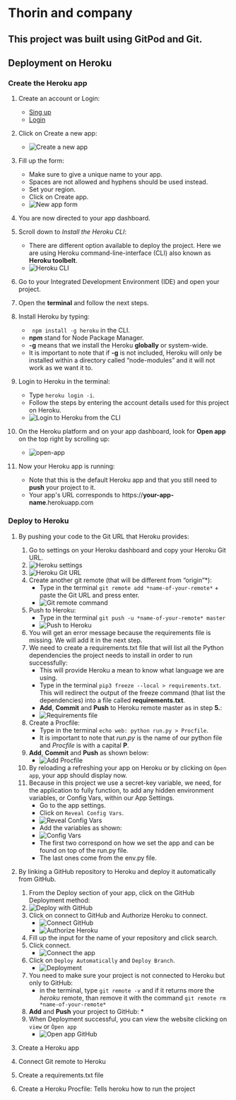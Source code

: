 # Thorin and company

## This project was built using GitPod and Git.


## Deployment on Heroku

### Create the Heroku app

1. Create an account or Login:
    * [Sing up](https://signup.heroku.com/login)
    * [Login](https://id.heroku.com/login)

2. Click on Create a new app:
    * ![Create a new app](README-images/create-new-app.png)

3. Fill up the form:
    * Make sure to give a unique name to your app.
    * Spaces are not allowed and hyphens should be used instead.
    * Set your region.
    * Click on Create app.
    * ![New app form](README-images/new-app-form.png)

4. You are now directed to your app dashboard.

5. Scroll down to *Install the Heroku CLI*:
    * There are different option available to deploy the project. Here we are using Heroku command-line-interface (CLI) also known as **Heroku toolbelt**.
    * ![Heroku CLI](README-images/heroku-cli.png)

6. Go to your Integrated Development Environment (IDE) and open your project.

7. Open the **terminal** and follow the next steps.

8. Install Heroku by typing:
    * `` npm install -g heroku`` in the CLI.
    * **npm** stand for Node Package Manager.
    * **-g** means that we install the Heroku **globally** or system-wide.
    * It is important to note that if **-g** is not included, Heroku will only be installed within a directory called “node-modules” and it will not work as we want it to.

9. Login to Heroku in the terminal:
    * Type ``heroku login -i``.
    * Follow the steps by entering the account details used for this project on Heroku.
    * ![Login to Heroku from the CLI](README-images/login-heroku-cli.png)

10. On the Heroku platform and on your app dashboard, look for **Open app** on the top right by scrolling up:
    * ![open-app](README-images/open-app.png)

11. Now your Heroku app is running:
    * Note that this is the default Heroku app and that you still need to **push** your project to it.
    * Your app's URL corresponds to https://**your-app-name**.herokuapp.com

### Deploy to Heroku

1. By pushing your code to the Git URL that Heroku provides:
    1. Go to settings on your Heroku dashboard and copy your Heroku Git URL.
    2. ![Heroku settings](README-images/heroku-settings)
    3. ![Heroku Git URL](README-images/heroku-git-url)
    4. Create another git remote (that will be different from “origin”*):
        * Type in the terminal ``git remote add *name-of-your-remote*`` + paste the Git URL and press enter.
        * ![Git remote command](README-images/git-remote-command.png)
    5. Push to Heroku:
        * Type in the terminal ``git push -u *name-of-your-remote* master``
        * ![Push to Heroku](README-images/push-to-heroku.png)
    6. You will get an error message because the requirements file is missing. We will add it in the next step.
    7. We need to create a requirements.txt file that will list all the Python dependencies the project needs to install in order to run successfully:
        * This will provide Heroku a mean to know what language we are using.
        * Type in the terminal ``pip3 freeze --local > requirements.txt``. This will redirect the output of the freeze command (that list the dependencies) into a file called **requirements.txt**.
        * **Add**, **Commit** and **Push** to Heroku remote master as in step **5.**:
        * ![Requirements file](README-images/create-requirements-file.png)
    8. Create a Procfile:
        * Type in the terminal ``echo web: python run.py > Procfile``.
        * It is important to note that *run.py* is the name of our python file and *Procfile* is with a capital **P**.
    9. **Add**, **Commit** and **Push** as shown below:
        * ![Add Procfile](README-images/add-procfile.png)
    10. By reloading a refreshing your app on Heroku or by clicking on ``Òpen app``, your app should display now.
    11. Because in this project we use a secret-key variable, we need, for the application to fully function, to add any hidden environment variables, or Config Vars, within our App Settings.
        * Go to the app settings.
        * Click on ``Reveal Config Vars``.
        * ![Reveal Config Vars](README-images/reveal-config-vars.png)
        * Add the variables as shown:
        * ![Config Vars](README-images/config-vars.png)
        * The first two correspond on how we set the app and can be found on top of the run.py file.
        * The last ones come from the env.py file.

2. By linking a GitHub repository to Heroku and deploy it automatically from GitHub.
    1. From the Deploy section of your app, click on the GitHub Deployment method:
    2. ![Deploy with GitHub](README-images/deploy-githib.png)
    3. Click on connect to GitHub and Authorize Heroku to connect.
        * ![Connect GitHub](README-images/connect-github.png)
        * ![Authorize Heroku](README-images/auth-heroku.png)
    4. Fill up the input for the name of your repository and click search.
    5. Click connect.
        * ![Connect the app](README-images/connect-app.png)
    6. Click on ``Deploy Automatically`` and ``Deploy Branch``.
        * ![Deployment](README-images/final-deploy.png)
    7. You need to make sure your project is not connected to Heroku but only to GitHub:
        * in the terminal, type `git remote -v` and if it returns more the *heroku* remote, than remove it with the command ``git remote rm *name-of-your-remote*``
    8. **Add** and **Push** your project to GitHub:
        *
    9. When Deployment successful, you can view the website clicking on ``view`` or ``Òpen app``
        * ![Open app GitHub](README-images/view-app-github.png)





1. Create a Heroku app
2. Connect Git remote to Heroku
3. Create a requirements.txt file
4. Create a Heroku Procfile: Tells heroku how to run the project
